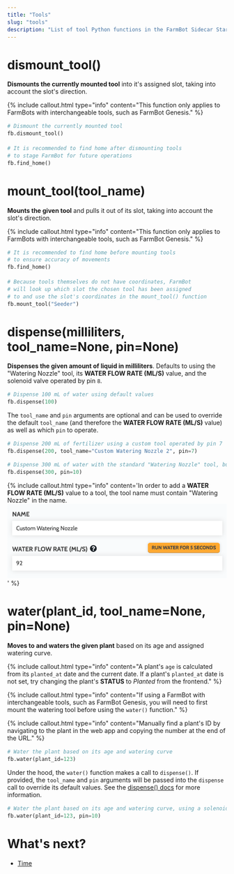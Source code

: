 ```yaml
---
title: "Tools"
slug: "tools"
description: "List of tool Python functions in the FarmBot Sidecar Starter Pack"
---
```


# dismount_tool()

**Dismounts the currently mounted tool** into it's assigned slot, taking into account the slot's direction.

{%
include callout.html
type="info"
content="This function only applies to FarmBots with interchangeable tools, such as FarmBot Genesis."
%}

```python
# Dismount the currently mounted tool
fb.dismount_tool()

# It is recommended to find home after dismounting tools
# to stage FarmBot for future operations
fb.find_home()
```

# mount_tool(tool_name)

**Mounts the given tool** and pulls it out of its slot, taking into account the slot's direction.

{%
include callout.html
type="info"
content="This function only applies to FarmBots with interchangeable tools, such as FarmBot Genesis."
%}

```python
# It is recommended to find home before mounting tools
# to ensure accuracy of movements
fb.find_home()

# Because tools themselves do not have coordinates, FarmBot
# will look up which slot the chosen tool has been assigned
# to and use the slot's coordinates in the mount_tool() function
fb.mount_tool("Seeder")
```

# dispense(milliliters, tool_name=None, pin=None)

**Dispenses the given amount of liquid in milliliters**. Defaults to using the "Watering Nozzle" tool, its **WATER FLOW RATE (ML/S)** value, and the solenoid valve operated by pin `8`.

```python
# Dispense 100 mL of water using default values
fb.dispense(100)
```

The `tool_name` and `pin` arguments are optional and can be used to override the default `tool_name` (and therefore the **WATER FLOW RATE (ML/S)** value) as well as which `pin` to operate.

```python
# Dispense 200 mL of fertilizer using a custom tool operated by pin 7
fb.dispense(200, tool_name="Custom Watering Nozzle 2", pin=7)
```

```python
# Dispense 300 mL of water with the standard "Watering Nozzle" tool, but using a solenoid valve operated by pin 10
fb.dispense(300, pin=10)
```

{%
include callout.html
type="info"
content='In order to add a **WATER FLOW RATE (ML/S)** value to a tool, the tool name must contain "Watering Nozzle" in the name.
![water flow rate](_images/water_flow_rate.png)'
%}

# water(plant_id, tool_name=None, pin=None)

**Moves to and waters the given plant** based on its age and assigned watering curve.

{%
include callout.html
type="info"
content="A plant's `age` is calculated from its `planted_at` date and the current date. If a plant's `planted_at` date is not set, try changing the plant's **STATUS** to _Planted_ from the frontend."
%}

{%
include callout.html
type="info"
content="If using a FarmBot with interchangeable tools, such as FarmBot Genesis, you will need to first mount the watering tool before using the `water()` function."
%}

{%
include callout.html
type="info"
content="Manually find a plant's ID by navigating to the plant in the web app and copying the number at the end of the URL."
%}

```python
# Water the plant based on its age and watering curve
fb.water(plant_id=123)
```

Under the hood, the `water()` function makes a call to `dispense()`. If provided, the `tool_name` and `pin` arguments will be passed into the `dispense` call to override its default values. See the [dispense() docs](#dispensemilliliters-tool_namenone-pinnone) for more information.

```python
# Water the plant based on its age and watering curve, using a solenoid valve operated by pin 10
fb.water(plant_id=123, pin=10)
```

# What's next?

 * [Time](./time.md)
